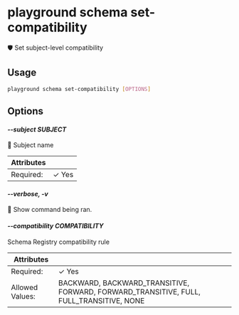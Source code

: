 # playground schema set-compatibility

🛡️ Set subject-level compatibility

## Usage

```bash
playground schema set-compatibility [OPTIONS]
```

## Options

#### *--subject SUBJECT*

📛 Subject name

| Attributes      | &nbsp;
|-----------------|-------------
| Required:       | ✓ Yes

#### *--verbose, -v*

🐞 Show command being ran.

#### *--compatibility COMPATIBILITY*

Schema Registry compatibility rule

| Attributes      | &nbsp;
|-----------------|-------------
| Required:       | ✓ Yes
| Allowed Values: | BACKWARD, BACKWARD_TRANSITIVE, FORWARD, FORWARD_TRANSITIVE, FULL, FULL_TRANSITIVE, NONE


